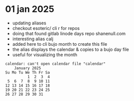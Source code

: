 # 01 jan 2025

- updating aliases
- checkout esoteric/ cli r for repos
- doing that found gitlab linode days repo shanenull.com
- interesting alias calj
- added here to cli bujo month to create this file
- the alias displays the calendar & copies to a bujo day file
- useful for visualizing the month

```text
calendar: can't open calendar file "calendar"
    January 2025      
Su Mo Tu We Th Fr Sa  
          1  2  3  4  
 5  6  7  8  9 10 11  
12 13 14 15 16 17 18  
19 20 21 22 23 24 25  
26 27 28 29 30 31     
```
